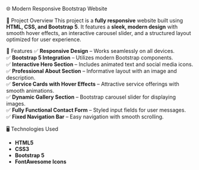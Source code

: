 🌐 Modern Responsive Bootstrap Website

📌 Project Overview
This project is a **fully responsive** website built using **HTML, CSS, and Bootstrap 5**. It features a **sleek, modern design** with smooth hover effects, an interactive carousel slider, and a structured layout optimized for user experience.

🎨 Features
✅ **Responsive Design** – Works seamlessly on all devices.  
✅ **Bootstrap 5 Integration** – Utilizes modern Bootstrap components.  
✅ **Interactive Hero Section** – Includes animated text and social media icons.  
✅ **Professional About Section** – Informative layout with an image and description.  
✅ **Service Cards with Hover Effects** – Attractive service offerings with smooth animations.  
✅ **Dynamic Gallery Section** – Bootstrap carousel slider for displaying images.  
✅ **Fully Functional Contact Form** – Styled input fields for user messages.  
✅ **Fixed Navigation Bar** – Easy navigation with smooth scrolling.  

🖥️ Technologies Used
- **HTML5**  
- **CSS3**  
- **Bootstrap 5**  
- **FontAwesome Icons** 
